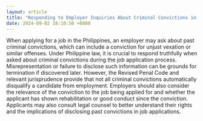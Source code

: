 ```yaml
---
layout: article
title: "Responding to Employer Inquiries About Criminal Convictions in the Philippines"
date: 2024-09-02 18:10:50 +0800
---
```


<p>When applying for a job in the Philippines, an employer may ask about past criminal convictions, which can include a conviction for unjust vexation or similar offenses. Under Philippine law, it is crucial to respond truthfully when asked about criminal convictions during the job application process. Misrepresentation or failure to disclose such information can be grounds for termination if discovered later. However, the Revised Penal Code and relevant jurisprudence provide that not all criminal convictions automatically disqualify a candidate from employment. Employers should also consider the relevance of the conviction to the job being applied for and whether the applicant has shown rehabilitation or good conduct since the conviction. Applicants may also consult legal counsel to better understand their rights and the implications of disclosing past convictions in job applications.</p>